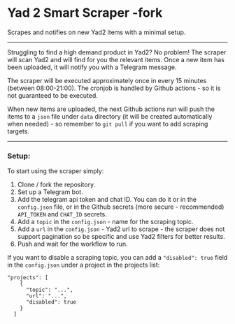 # Yad 2 Smart Scraper -fork

Scrapes and notifies on new Yad2 items with a minimal setup.

---

Struggling to find a high demand product in Yad2? No problem!
The scraper will scan Yad2 and will find for you the relevant items. Once a new item has been uploaded, it will notify you with a Telegram message.

The scraper will be executed approximately once in every 15 minutes (between 08:00-21:00). The cronjob is handled by Github actions - so it is not guaranteed to be executed.

When new items are uploaded, the next Github actions run will push the items to a `json` file under `data` directory (it will be created automatically when needed) - so remember to `git pull` if you want to add scraping targets.

---

### Setup:

To start using the scraper simply:
1. Clone / fork the repository.
2. Set up a Telegram bot.
3. Add the telegram api token and chat ID. You can do it or in the `config.json` file, or in the Github secrets (more secure - recommended) `API_TOKEN` and `CHAT_ID` secrets.
4. Add a `topic` in the `config.json` - name for the scraping topic.
5. Add a `url` in the `config.json` - Yad2 url to scrape - the scraper does not support pagination so be specific and use Yad2 filters for better results. 
6. Push and wait for the workflow to run.

If you want to disable a scraping topic, you can add a `"disabled": true` field in the `config.json` under a project in the projects list:
```
"projects": [
    {
      "topic": "...",
      "url": "...",
      "disabled": true
    }
  ]
```
